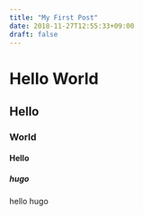 ```yaml
---
title: "My First Post"
date: 2018-11-27T12:55:33+09:00
draft: false
---
```


# Hello World
## Hello
### World
#### Hello
##### hugo
hello hugo